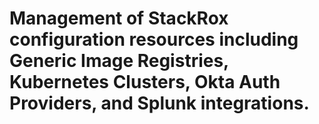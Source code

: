 # Management of StackRox configuration resources including Generic Image Registries, Kubernetes Clusters, Okta Auth Providers, and Splunk integrations.

